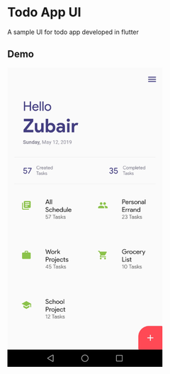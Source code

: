 # Todo App UI

A sample UI for todo app developed in flutter

## Demo

<p>
  <img src="images/todo-app-screenshot.jpg" width="350">
</p>


